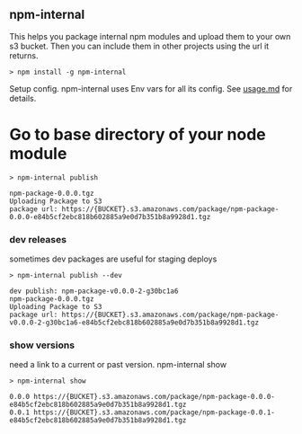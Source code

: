 npm-internal
------------

This helps you package internal npm modules and upload them to your own s3 bucket. Then you can include them in other projects using the url it returns.

```
> npm install -g npm-internal
```

Setup config.  npm-internal uses Env vars for all its config. See [usage.md](usage.md) for details.


# Go to base directory of your node module

```
> npm-internal publish

npm-package-0.0.0.tgz
Uploading Package to S3
package url: https://{BUCKET}.s3.amazonaws.com/package/npm-package-0.0.0-e84b5cf2ebc818b602885a9e0d7b351b8a9928d1.tgz
```

### dev releases

sometimes dev packages are useful for staging deploys

```
> npm-internal publish --dev

dev publish: npm-package-v0.0.0-2-g30bc1a6
npm-package-0.0.0.tgz
Uploading Package to S3
package url: https://{BUCKET}.s3.amazonaws.com/package/npm-package-v0.0.0-2-g30bc1a6-e84b5cf2ebc818b602885a9e0d7b351b8a9928d1.tgz
```

### show versions

need a link to a current or past version. npm-internal show

```
> npm-internal show

0.0.0 https://{BUCKET}.s3.amazonaws.com/package/npm-package-0.0.0-e84b5cf2ebc818b602885a9e0d7b351b8a9928d1.tgz
0.0.1 https://{BUCKET}.s3.amazonaws.com/package/npm-package-0.0.1-e84b5cf2ebc818b602885a9e0d7b351b8a9928d1.tgz
```
